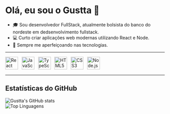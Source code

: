 # Olá, eu sou o Gustta 👋

- 🎓 Sou desenvolvedor FullStack, atualmente bolsista do banco do nordeste em dedsenvolvimento fullstack.
- 💻 Curto criar aplicações web modernas utilizando React e Node.  
- 🌱 Sempre me aperfeiçoando nas tecnologias.

---
<img src="https://cdn.jsdelivr.net/gh/devicons/devicon/icons/react/react-original.svg" alt="React" width="40" height="40"/> &nbsp;
<img src="https://cdn.jsdelivr.net/gh/devicons/devicon/icons/javascript/javascript-original.svg" alt="JavaScript" width="40" height="40"/> &nbsp;
<img src="https://cdn.jsdelivr.net/gh/devicons/devicon/icons/typescript/typescript-original.svg" alt="TypeScript" width="40" height="40"/> &nbsp;
<img src="https://cdn.jsdelivr.net/gh/devicons/devicon/icons/html5/html5-original.svg" alt="HTML5" width="40" height="40"/> &nbsp;
<img src="https://cdn.jsdelivr.net/gh/devicons/devicon/icons/css3/css3-original.svg" alt="CSS3" width="40" height="40"/> &nbsp;
<img src="https://cdn.jsdelivr.net/gh/devicons/devicon/icons/nodejs/nodejs-original.svg" alt="Node.js" width="40" height="40"/>

---

## Estatísticas do GitHub
![Gustta's GitHub stats](https://github-readme-stats.vercel.app/api?username=gustta&show_icons=true&theme=radical)  
![Top Linguagens](https://github-readme-stats.vercel.app/api/top-langs/?username=DevGustaa&layout=compact&theme=radical)

